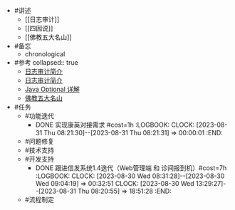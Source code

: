- #讲述
	- [[日志审计]]
	- [[四因说]]
	- [[佛教五大名山]]
- #备忘
	- chronological
- #参考
  collapsed:: true
	- [日志审计简介](https://www.zhihu.com/question/286644550/answer/2177793761)
	- [日志审计简介](https://www.zhihu.com/question/286644550/answer/1476106043)
	- [Java Optional 详解](https://mp.weixin.qq.com/s/-r6wUUVGbYgqxbfIPQpeaA)
	- [佛教五大名山](https://mp.weixin.qq.com/s/KRRb2J0b18TmFDbk61SCjA)
- #任务
	- #功能迭代
		- DONE 实现康英对接需求 #cost=1h
		  :LOGBOOK:
		  CLOCK: [2023-08-31 Thu 08:21:30]--[2023-08-31 Thu 08:21:31] =>  00:00:01
		  :END:
	- #问题修复
	- #技术支持
	- #开发支持
		- DONE 跟进信发系统1.4迭代（Web管理端 和 诊间报到机）#cost=7h
		  :LOGBOOK:
		  CLOCK: [2023-08-30 Wed 08:31:28]--[2023-08-30 Wed 09:04:19] =>  00:32:51
		  CLOCK: [2023-08-30 Wed 13:29:27]--[2023-08-31 Thu 08:20:55] =>  18:51:28
		  :END:
	- #流程制定